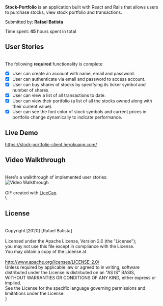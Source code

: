 **Stock-Portfolio** is an application built with React and Rails that allows users to purchase stocks, view stock portfolio and transactions.

Submitted by: **Rafael Batista**

Time spent: **45** hours spent in total

## User Stories
\
The following **required** functionality is complete:

* [x] User can create an account with name, email and password.
* [x] User can authenticate via email and password to access account.
* [x] User can buy shares of stocks by specifying its ticker symbol and number of shares.
* [x] User can view a list of all transactions to date.
* [x] User can view their portfolio (a list of all the stocks owned along with their current value).
* [x] User can see the font color of stock symbols and current prices in portfolio change dynamically to indicate performance.

## Live Demo 
https://stock-portfolio-client.herokuapp.com/
## Video Walkthrough 
\
Here's a walkthrough of implemented user stories:
\
<img src='http://i.imgur.com/link/to/your/gif/file.gif' title='Video Walkthrough' width='' alt='Video Walkthrough' />\
\
GIF created with [LiceCap](http://www.cockos.com/licecap/).\
\
## License
\
    Copyright [2020] [Rafael Batista]\
\
    Licensed under the Apache License, Version 2.0 (the "License");\
    you may not use this file except in compliance with the License.\
    You may obtain a copy of the License at\
\
        http://www.apache.org/licenses/LICENSE-2.0\
\
    Unless required by applicable law or agreed to in writing, software\
    distributed under the License is distributed on an "AS IS" BASIS,\
    WITHOUT WARRANTIES OR CONDITIONS OF ANY KIND, either express or implied.\
    See the License for the specific language governing permissions and\
    limitations under the License.\
}
